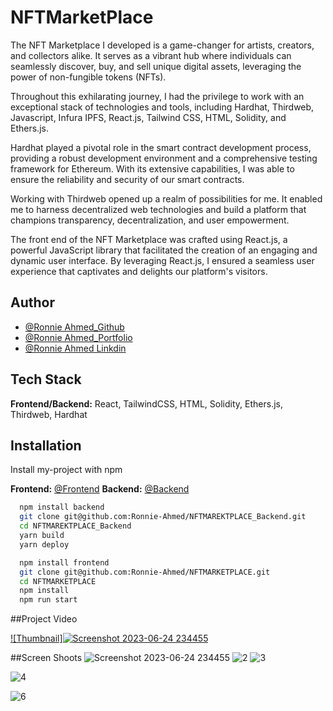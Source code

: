# NFTMarketPlace

The NFT Marketplace I developed is a game-changer for artists, creators, and collectors alike. It serves as a vibrant hub where individuals can seamlessly discover, buy, and sell unique digital assets, leveraging the power of non-fungible tokens (NFTs).

Throughout this exhilarating journey, I had the privilege to work with an exceptional stack of technologies and tools, including Hardhat, Thirdweb, Javascript, Infura IPFS, React.js, Tailwind CSS, HTML, Solidity, and Ethers.js.

Hardhat played a pivotal role in the smart contract development process, providing a robust development environment and a comprehensive testing framework for Ethereum. With its extensive capabilities, I was able to ensure the reliability and security of our smart contracts.

Working with Thirdweb opened up a realm of possibilities for me. It enabled me to harness decentralized web technologies and build a platform that champions transparency, decentralization, and user empowerment.

The front end of the NFT Marketplace was crafted using React.js, a powerful JavaScript library that facilitated the creation of an engaging and dynamic user interface. By leveraging React.js, I ensured a seamless user experience that captivates and delights our platform's visitors.

## Author

- [@Ronnie Ahmed_Github](https://www.github.com/Ronnie-Ahmed)
- [@Ronnie Ahmed_Portfolio](https://portfolio-fl2l.vercel.app/)
- [@Ronnie Ahmed Linkdin](https://www.linkedin.com/in/ronnie-ahmed-3bb290271/)

## Tech Stack

**Frontend/Backend:** React, TailwindCSS, HTML, Solidity, Ethers.js, Thirdweb, Hardhat


## Installation

Install my-project with npm

**Frontend:** [@Frontend](https://github.com/Ronnie-Ahmed/NFTMARKETPLACE)
**Backend:** [@Backend](https://github.com/Ronnie-Ahmed/NFTMAREKTPLACE_Backend)

```bash
  npm install backend
  git clone git@github.com:Ronnie-Ahmed/NFTMAREKTPLACE_Backend.git
  cd NFTMAREKTPLACE_Backend
  yarn build
  yarn deploy
```

```bash
  npm install frontend
  git clone git@github.com:Ronnie-Ahmed/NFTMARKETPLACE.git
  cd NFTMARKETPLACE
  npm install
  npm run start
```

##Project Video

[![Thumbnail]![Screenshot 2023-06-24 234455](https://github.com/Ronnie-Ahmed/NFTMARKETPLACE/assets/68500792/6619e5db-5134-4d17-b7fd-d421ec007889)
](https://github.com/Ronnie-Ahmed/NFTMARKETPLACE/assets/68500792/9a4d77ce-084c-4a90-9d4a-c028a186a50f)




##Screen Shoots
![Screenshot 2023-06-24 234455](https://github.com/Ronnie-Ahmed/NFTMARKETPLACE/assets/68500792/474591b1-7d85-4b3f-82b8-e62cb0e3fa0a)
![2](https://github.com/Ronnie-Ahmed/NFTMARKETPLACE/assets/68500792/70f25b45-7d70-411e-933a-6325a47f7d5d)
![3](https://github.com/Ronnie-Ahmed/NFTMARKETPLACE/assets/68500792/9b8bc6d3-facf-413d-8fcd-e345f04d7c89)

![4](https://github.com/Ronnie-Ahmed/NFTMARKETPLACE/assets/68500792/58e4519e-4452-4e9f-a287-19980e1f40bf)

![6](https://github.com/Ronnie-Ahmed/NFTMARKETPLACE/assets/68500792/cfa35566-302a-45ed-9a1b-f498bf0d3379)












